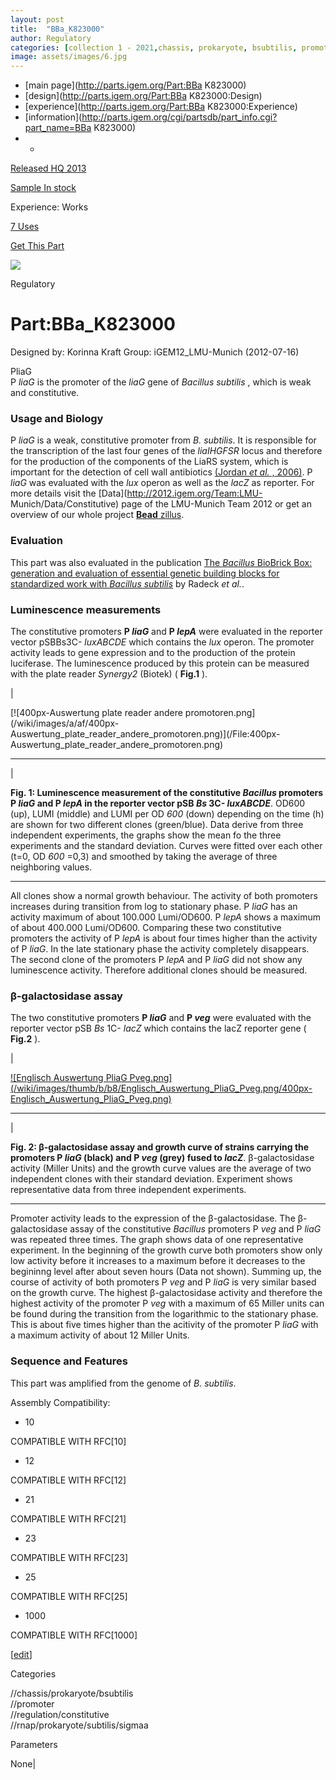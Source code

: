 ```yaml
---
layout: post
title:  "BBa_K823000"
author: Regulatory
categories: [collection 1 - 2021,chassis, prokaryote, bsubtilis, promoter, regulation, constitutive, rnap, prokaryote, subtilis, sigmaa] 
image: assets/images/6.jpg
---
```



  * [main page](http://parts.igem.org/Part:BBa K823000)
  * [design](http://parts.igem.org/Part:BBa K823000:Design)
  * [experience](http://parts.igem.org/Part:BBa K823000:Experience)
  * [information](http://parts.igem.org/cgi/partsdb/part_info.cgi?part_name=BBa K823000)
  *   * 

[Released HQ 2013](http://parts.igem.org/Help:Part_Status_Box)

[Sample In stock](http://parts.igem.org/Help:Part_Status_Box)

Experience: Works

[7 Uses](http://parts.igem.org/partsdb/uses.cgi?part=BBa_K823000)

[ Get This Part](http://parts.igem.org/partsdb/get_part.cgi?part=BBa_K823000)

![](http://parts.igem.org/images/partbypart/icon_regulatory.png)

Regulatory

# Part:BBa_K823000

Designed by: Korinna Kraft   Group: iGEM12_LMU-Munich   (2012-07-16)

PliaG  
P _liaG_ is the promoter of the _liaG_ gene of _Bacillus subtilis_ , which is
weak and constitutive.  
  

### Usage and Biology

P _liaG_ is a weak, constitutive promoter from _B. subtilis_. It is
responsible for the transcription of the last four genes of the _liaIHGFSR_
locus and therefore for the production of the components of the LiaRS system,
which is important for the detection of cell wall antibiotics [(Jordan _et
al._ ,
2006)](http://www.ncbi.nlm.nih.gov/pubmed?term=Journal%20of%20Bacteriology%2C%20188%20%2814%29%3A%205153%E2%80%935166:).
P _liaG_ was evaluated with the _lux_ operon as well as the _lacZ_ as
reporter. For more details visit the [Data](http://2012.igem.org/Team:LMU-
Munich/Data/Constitutive) page of the LMU-Munich Team 2012 or get an overview
of our whole project [**Bead** zillus](http://2012.igem.org/Team:LMU-Munich).

  
  

### Evaluation

  
This part was also evaluated in the publication [The _Bacillus_ BioBrick Box:
generation and evaluation of essential genetic building blocks for
standardized work with _Bacillus
subtilis_](http://www.jbioleng.org/content/7/1/29) by Radeck _et al._.

### Luminescence measurements

  

The constitutive promoters **P _liaG_** and **P _lepA_** were evaluated in the
reporter vector pSBBs3C- _luxABCDE_ which contains the _lux_ operon. The
promoter activity leads to gene expression and to the production of the
protein luciferase. The luminescence produced by this protein can be measured
with the plate reader _Synergy2_ (Biotek) ( **Fig.1** ).

|

[![400px-Auswertung plate reader andere
promotoren.png](/wiki/images/a/af/400px-
Auswertung_plate_reader_andere_promotoren.png)](/File:400px-
Auswertung_plate_reader_andere_promotoren.png)  
  
---  
|

**Fig. 1: Luminescence measurement of the constitutive _Bacillus_ promoters P
_liaG_ and P _lepA_ in the reporter vector pSB _Bs_ 3C- _luxABCDE_**. OD600
(up), LUMI (middle) and LUMI per OD _600_ (down) depending on the time (h) are
shown for two different clones (green/blue). Data derive from three
independent experiments, the graphs show the mean fo the three experiments and
the standard deviation. Curves were fitted over each other (t=0, OD _600_
=0,3) and smoothed by taking the average of three neighboring values.  
  
---  
  
All clones show a normal growth behaviour. The activity of both promoters
increases during transition from log to stationary phase. P _liaG_ has an
activity maximum of about 100.000 Lumi/OD600. P _lepA_ shows a maximum of
about 400.000 Lumi/OD600. Comparing these two constitutive promoters the
activity of P _lepA_ is about four times higher than the activity of P _liaG_.
In the late stationary phase the activity completely disappears. The second
clone of the promoters P _lepA_ and P _liaG_ did not show any luminescence
activity. Therefore additional clones should be measured.

### β-galactosidase assay

  

The two constitutive promoters **P _liaG_** and **P _veg_** were evaluated
with the reporter vector pSB _Bs_ 1C- _lacZ_ which contains the lacZ reporter
gene ( **Fig.2** ).

  

|

[![Englisch Auswertung PliaG
Pveg.png](/wiki/images/thumb/b/b8/Englisch_Auswertung_PliaG_Pveg.png/400px-
Englisch_Auswertung_PliaG_Pveg.png)](/File:Englisch_Auswertung_PliaG_Pveg.png)  
  
---  
|

**Fig. 2: β-galactosidase assay and growth curve of strains carrying the
promoters P _liaG_ (black) and P _veg_ (grey) fused to _lacZ_**.
β-galactosidase activity (Miller Units) and the growth curve values are the
average of two independent clones with their standard deviation. Experiment
shows representative data from three independent experiments.  
  
---  
  
  

Promoter activity leads to the expression of the β-galactosidase. The
β-galactosidase assay of the constitutive _Bacillus_ promoters P _veg_ and P
_liaG_ was repeated three times. The graph shows data of one representative
experiment. In the beginning of the growth curve both promoters show only low
activity before it increases to a maximum before it decreases to the begininng
level after about seven hours (Data not shown). Summing up, the course of
activity of both promoters P _veg_ and P _liaG_ is very similar based on the
growth curve. The highest β-galactosidase activity and therefore the highest
activity of the promoter P _veg_ with a maximum of 65 Miller units can be
found during the transition from the logarithmic to the stationary phase. This
is about five times higher than the acitivity of the promoter P _liaG_ with a
maximum activity of about 12 Miller Units.

  
  

### Sequence and Features

This part was amplified from the genome of _B. subtilis_.  

  

Assembly Compatibility:

  * 10

COMPATIBLE WITH RFC[10]

  * 12

COMPATIBLE WITH RFC[12]

  * 21

COMPATIBLE WITH RFC[21]

  * 23

COMPATIBLE WITH RFC[23]

  * 25

COMPATIBLE WITH RFC[25]

  * 1000

COMPATIBLE WITH RFC[1000]

  

[[edit](http://parts.igem.org/partsdb/part_info.cgi?part_name=BBa_K823000)]

Categories

//chassis/prokaryote/bsubtilis  
//promoter  
//regulation/constitutive  
//rnap/prokaryote/subtilis/sigmaa

Parameters

None|

